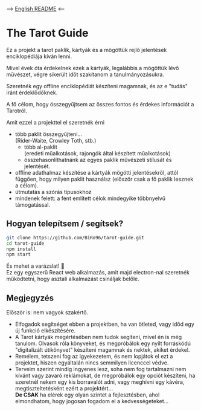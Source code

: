 --> [English README](README.md) <--
# The Tarot Guide

Ez a projekt a tarot paklik, kártyák és a mögöttük rejlő jelentések enciklopédiája kíván lenni.

Mivel évek óta érdekelnek ezek a kártyák, legalábbis a mögöttük lévő művészet, végre sikerült időt szakítanom a tanulmányozásukra.

Szeretnék egy offline enciklopédiát készíteni magamnak, és az e "tudás" iránt érdeklődőknek.

A fő célom, hogy összegyűjtsem az összes fontos és érdekes információt a Tarotról.

Amit ezzel a projekttel el szeretnék érni
- több paklit összegyűjteni...  
(Rider-Waite, Crowley Toth, stb.)
    - több al-paklit  
    (eredeti műalkotások, rajongók által készített műalkotások)
    - összehasonlíthatnánk az egyes paklik művészeti stílusát és jelentését.
- offline adathalmaz készítése a kártyák mögötti jelentésekről, attól függően, hogy milyen paklit használsz (először csak a fő paklik lesznek a célom).
- útmutatás a szórás típusokhoz
- mindenek felett: a fent említett célok mindegyike többnyelvű támogatással.

## Hogyan telepítsem / segítsek? 
````bash
git clone https://github.com/BiRo96/tarot-guide.git
cd tarot-guide
npm install
npm start
````
És mehet a varázslat! :sparkler:  
Ez egy egyszerű React web alkalmazás, amit majd electron-nal szeretnék működtetni, hogy asztali alkalmazást csináljak belőle.

## Megjegyzés
Először is: nem vagyok szakértő.
- Elfogadok segítséget ebben a projektben, ha van ötleted, vagy időd egy új funkció elkészítésére.
- A Tarot kártyák megértésében nem tudok segíteni, mivel én is még tanulom. Olvasok róla könyveket, és megpróbálok egy nyílt forráskódú "digitalizált útikönyvet" készíteni magamnak és nektek, akiket érdekel.
- Remélem, tetszeni fog az igyekezetem, és nem lopjátok el ezt a projektet, hiszen egyáltalán nincs semmilyen licenccel védve.
- Terveim szerint mindig ingyenes lesz, soha nem fog tartalmazni nem kívánt vagy zavaró reklámokat, de megpróbálok egy opciót készíteni, ha szeretnél nekem egy kis borravalót adni, vagy meghívni egy kávéra, megtiszteltetésként ezért a projektért...  
**De CSAK** ha elérek egy olyan szintet a fejlesztésben, ahol elmondhatom, hogy jogosan fogadom el a kedvességeteket...  
